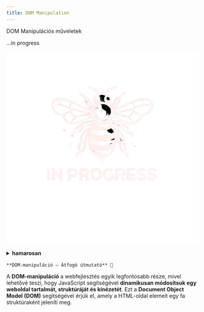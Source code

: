 ```yaml
---
title: DOM Manipulation
---
```


 DOM Manipulációs műveletek

...in progress


![alt text](../../../../img/cc.webp)






<details className="dropdown-task">

  <summary>
  <strong>hamarosan</strong>
  
    **DOM-manipuláció – Átfogó útmutató** 🚀

A **DOM-manipuláció** a webfejlesztés egyik legfontosabb része, mivel lehetővé teszi, hogy JavaScript segítségével **dinamikusan módosítsuk egy weboldal tartalmát, struktúráját és kinézetét**. Ezt a **Document Object Model (DOM)** segítségével érjük el, amely a HTML-oldal elemeit egy fa struktúraként jeleníti meg.
    
  </summary>


 

---

 **1. Mi az a DOM?**
A DOM egy **hierarchikus modell**, amely a böngésző által a weboldal HTML-kódjából létrehozott objektumszerkezet.

🔹 **HTML kód:**
```html
<!DOCTYPE html>
<html>
<head>
    <title>DOM Manipuláció</title>
</head>
<body>
    <div id="myDiv">Hello, világ!</div>
</body>
</html>
```
🔹 **DOM fa szerkezet:**
```
document
│
├── html
│   ├── head
│   │   └── title
│   ├── body
│       └── div (id="myDiv")
```
A **document** az egész HTML-oldalt reprezentálja, ezen keresztül férünk hozzá az elemekhez JavaScript-ben.

---

 **2. DOM-elemek kiválasztása (Selector-ok)**
A DOM manipuláció első lépése, hogy kiválasztjuk az elemet, amit módosítani akarunk.

 **Kiválasztás ID alapján**
```js
let elem = document.getElementById("myDiv");
console.log(elem.textContent);  // "Hello, világ!"
```

 **Kiválasztás osztály alapján**
```js
let elems = document.getElementsByClassName("myClass");  // Tömbszerű HTML gyűjteményt ad vissza
console.log(elems[0]); 
```

 **Kiválasztás címke alapján**
```js
let paragraphs = document.getElementsByTagName("p");
console.log(paragraphs[0]); 
```

 **Modern módszer: querySelector**
```js
let elem = document.querySelector("myDiv"); // Egy elem kiválasztása
let elems = document.querySelectorAll(".myClass"); // Több elem kiválasztása (NodeList)
```

---

 **3. HTML tartalom módosítása**
Miután kiválasztottuk az elemet, módosíthatjuk annak tartalmát.

 **Szöveg módosítása**
```js
document.getElementById("myDiv").textContent = "Új szöveg!";
```

 **HTML tartalom módosítása**
```js
document.getElementById("myDiv").innerHTML = "<b>Új HTML tartalom</b>";
```
⚠️ **Vigyázat!** Az `innerHTML` használata biztonsági kockázatokat rejthet (XSS támadások lehetősége).

---

 **4. Új elemek létrehozása és hozzáadása**
JavaScript segítségével dinamikusan létrehozhatunk és beilleszthetünk új HTML-elemeket.

 **Új elem létrehozása és hozzáadása**
```js
let newParagraph = document.createElement("p");
newParagraph.textContent = "Ez egy új bekezdés!";
document.body.appendChild(newParagraph);
```

 **Elem beszúrása egy adott helyre**
```js
let container = document.getElementById("myDiv");
let newSpan = document.createElement("span");
newSpan.textContent = "Egy új span!";
container.insertBefore(newSpan, container.firstChild);
```

---

 **5. Elemtulajdonságok módosítása**
A DOM-ban minden elem objektumként létezik, ezért módosíthatjuk annak tulajdonságait.

 **Attribútumok módosítása**
```js
let link = document.getElementById("myLink");
link.setAttribute("href", "https://www.google.com"); // Attribútum beállítása
console.log(link.getAttribute("href"));  // Attribútum lekérése
link.removeAttribute("href");  // Attribútum eltávolítása
```

 **Inline stílusok módosítása**
```js
let div = document.getElementById("myDiv");
div.style.color = "red";
div.style.fontSize = "20px";
```

---

 **6. CSS osztályok kezelése (classList)**
Ahelyett, hogy közvetlenül a `style` tulajdonságot módosítanánk, **jobb gyakorlat** CSS osztályokat kezelni.

 **Osztály hozzáadása**
```js
document.getElementById("myDiv").classList.add("highlight");
```

 **Osztály eltávolítása**
```js
document.getElementById("myDiv").classList.remove("highlight");
```

 **Osztály ki-be kapcsolása (toggle)**
```js
document.getElementById("myDiv").classList.toggle("hidden");
```

---

 **7. Eseménykezelés (Event Handling)**
A DOM-manipuláció egyik legfontosabb része az eseménykezelés.

 **Egyszerű kattintásesemény**
```js
document.getElementById("myButton").addEventListener("click", function() {
    alert("Gombra kattintottál!");
});
```

 **Esemény delegálás (dinamikus elemekhez hasznos)**
```js
document.body.addEventListener("click", function(event) {
    if (event.target.classList.contains("dynamicButton")) {
        alert("Dinamikus gombra kattintottál!");
    }
});
```

---

 **8. Elemtörlés**
 **Elem eltávolítása a DOM-ból**
```js
document.getElementById("myDiv").remove();
```

 **Csak az elem tartalmának törlése**
```js
document.getElementById("myDiv").innerHTML = "";
```

---

 **9. DOM Traversing (DOM bejárása)**
A DOM egy hierarchikus szerkezet, így az elemek között navigálhatunk.

 **Szülő elem elérése**
```js
let parent = document.getElementById("myDiv").parentNode;
```

 **Gyerek elemek elérése**
```js
let children = document.getElementById("myDiv").children;
```

 **Következő és előző elem elérése**
```js
let nextElement = document.getElementById("myDiv").nextElementSibling;
let prevElement = document.getElementById("myDiv").previousElementSibling;
```

---

 **10. AJAX és DOM-manipuláció**
A DOM-manipuláció gyakran együtt jár **AJAX-kérésekkel**, amikor dinamikusan szeretnénk betölteni tartalmat.

 **Egyszerű Fetch API**
```js
fetch("data.json")
    .then(response => response.json())
    .then(data => {
        document.getElementById("myDiv").textContent = data.message;
    })
    .catch(error => console.error("Hiba:", error));
```

---

 **Összegzés**
✔️ A **DOM-manipuláció** lehetővé teszi a HTML-tartalom, stílus és szerkezet **dinamikus módosítását** JavaScript segítségével.  
✔️ A `document.querySelector()` és a `classList.add()` módszerek **modern és hatékony** megoldások.  
✔️ Az **eseménykezelés** és az **AJAX** gyakran együtt jár a DOM-manipulációval.  
✔️ Az elemek létrehozása és törlése **alapvető tudás** interaktív weboldalak fejlesztéséhez.



</details>